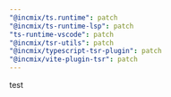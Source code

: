 ```yaml
---
"@incmix/ts.runtime": patch
"@incmix/ts-runtime-lsp": patch
"ts-runtime-vscode": patch
"@incmix/tsr-utils": patch
"@incmix/typescript-tsr-plugin": patch
"@incmix/vite-plugin-tsr": patch
---
```


test

